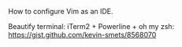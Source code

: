 How to configure Vim as an IDE.

Beautify terminal: iTerm2 + Powerline + oh my zsh:
https://gist.github.com/kevin-smets/8568070
